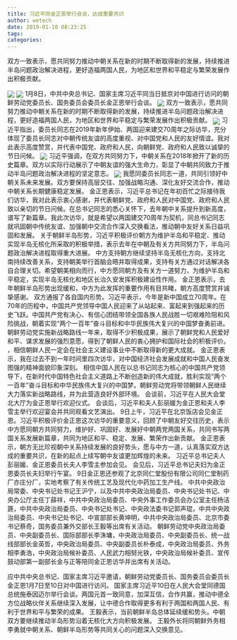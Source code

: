 ```yaml
---
title: 习近平同金正恩举行会谈，达成重要共识
author: wetech
date: 2019-01-10 08:23:25
tags: 
categories: 
---
```

双方一致表示，愿共同努力推动中朝关系在新的时期不断取得新的发展，持续推进半岛问题政治解决进程，更好造福两国人民，为地区和世界和平稳定与繁荣发展作出积极贡献。
<!-- more -->
<img align="center" border="0" src="https://imgcdn.yicai.com/uppics/images/2019/01/f86031f1516d6242143a22535afeec7b.jpg" />
<img align="center" border="0" src="https://imgcdn.yicai.com/uppics/images/2019/01/700a876a2d4ad71f57781d8077eef437.jpg" />
1月8日，中共中央总书记、国家主席习近平同当日抵京对中国进行访问的朝鲜劳动党委员长、国务委员会委员长金正恩举行会谈。
<img align="center" border="0" src="https://imgcdn.yicai.com/uppics/images/2019/01/379937f575e3c08aa994ff325d278f5d.jpg" />
双方一致表示，愿共同努力推动中朝关系在新的时期不断取得新的发展，持续推进半岛问题政治解决进程，更好造福两国人民，为地区和世界和平稳定与繁荣发展作出积极贡献。
<img align="center" border="0" src="https://imgcdn.yicai.com/uppics/images/2019/01/4097a0fb10d41e7167cc8f6417edde41.jpg" />
习近平指出，委员长同志在2019年新年伊始、两国迎来建交70周年之际访华，充分体现了委员长同志对中朝传统友谊的高度重视、对中国党和人民的友好情谊。我对此表示高度赞赏，并代表中国党、政府和人民，向朝鲜党、政府和人民致以诚挚的节日问候。
<img align="center" border="0" src="https://imgcdn.yicai.com/uppics/images/2019/01/742830072c08726cac4821a92262e289.jpg" />
习近平强调，在双方共同努力下，中朝关系在2018年掀开了新的历史篇章。双方以实际行动展示了中朝友谊的强大生命力，彰显了中朝共同致力于推动半岛问题政治解决进程的坚定意志。
<img align="center" border="0" src="https://imgcdn.yicai.com/uppics/images/2019/01/42e16a7cccedcdc6e7d6f672fb6da7ae.jpg" />
我愿同委员长同志一道，共同引领好中朝关系未来发展。双方要保持高层交往、加强战略沟通、深化友好交流合作，推动中朝关系长期健康稳定发展。
金正恩表示，习近平总书记在年初百忙之际接待我们访华，我对此表示衷心感谢，并代表朝鲜党、政府和人民对中国党、政府和人民致以亲切的节日问候。在总书记同志的悉心关怀下，去年朝中关系提升到新高度，谱写了新篇章。我此次访华，就是希望以两国建交70周年为契机，同总书记同志就巩固朝中传统友谊、加强朝中交流合作深入交换看法，推动朝中友好关系日益巩固和发展。
关于朝鲜半岛形势，习近平积极评价朝方为维护半岛和平稳定、推动实现半岛无核化所采取的积极举措，表示去年在中朝及有关方共同努力下，半岛问题政治解决进程取得重大进展。
中方支持朝方继续坚持半岛无核化方向，支持北南持续改善关系，支持朝美举行首脑会晤并取得成果，支持有关方通过对话解决各自合理关切。希望朝美相向而行，中方愿同朝方及有关方一道努力，为维护半岛和平稳定，实现半岛无核化和地区长治久安发挥积极建设性作用。
金正恩表示，去年朝鲜半岛形势出现缓和，中方为此发挥的重要作用有目共睹，朝方高度赞赏并诚挚感谢。
双方通报了各自国内形势。习近平表示，今年是新中国成立70周年。在70年的历程中，中国共产党领导中国人民迎来了从站起来、富起来到强起来的历史飞跃。中国共产党有决心、有信心团结带领全国各族人民战胜一切艰难险阻和风险挑战，朝着实现“两个一百年”奋斗目标和中华民族伟大复兴的中国梦奋勇前进。朝鲜劳动党实施新战略路线一年来，取得不少积极成果，展示了朝鲜党和人民爱好和平、谋求发展的强烈意愿，得到了朝鲜人民的衷心拥护和国际社会的积极评价。
，相信朝鲜人民一定会在社会主义建设事业中不断取得新的更大成就。
金正恩表示，我在过去不到一年时间里四次访华，对中国经济社会发展成就和中国人民奋发图强的精神面貌印象深刻。
相信中国人民在以总书记同志为核心的中国共产党领导下，在新时代中国特色社会主义道路上不断创造新的伟大成就，胜利实现“两个一百年”奋斗目标和中华民族伟大复兴的中国梦。朝鲜劳动党将带领朝鲜人民继续大力落实新战略路线，并为此营造良好外部环境。
会谈前，习近平在人民大会堂北大厅为金正恩举行欢迎仪式。
会谈后，习近平和夫人彭丽媛为金正恩和夫人李雪主举行欢迎宴会并共同观看文艺演出。
9日上午，习近平在北京饭店会见金正恩。习近平积极评价金正恩这次访华的重要意义，回顾了中朝友好交往历史，表示中方愿同朝方共同努力，维护好、巩固好、发展好中朝两党两国关系，共同书写两国关系发展新篇章，共同为地区和平、稳定、发展、繁荣作出新贡献。
金正恩表示，朝方无比珍视朝中关系持续发展的良好势头，愿与中方一道，认真落实双方达成的重要共识，在新的起点上续写朝中友谊更加辉煌的未来。
习近平总书记夫人彭丽媛、金正恩委员长夫人李雪主参加会见。
会见后，习近平总书记夫妇为金正恩委员长夫妇举行午宴。
9日金正恩还参观了北京同仁堂股份有限公司同仁堂制药厂亦庄分厂，实地考察了有关传统工艺及现代化中药加工生产线。
中共中央政治局常委、中央书记处书记王沪宁，以及中共中央政治局委员、中央书记处书记、中央办公厅主任丁薛祥，中共中央政治局委员、中央外事工作委员会办公室主任杨洁篪，中共中央政治局委员、中央书记处书记、中央政法委书记郭声琨，中共中央政治局委员、中央书记处书记、中宣部部长黄坤明，中共中央政治局委员、北京市委书记蔡奇，国务委员兼外交部长王毅等出席有关活动。
朝鲜劳动党中央政治局委员、中央副委员长、国际部部长李洙墉，中央政治局委员、中央副委员长、统一战线部部长金英哲，中央政治局委员、中央副委员长朴泰成，中央政治局委员、外务相李勇浩，中央政治局候补委员、人民武力相努光铁，中央政治局候补委员、宣传鼓动部第一副部长金与正等陪同金正恩访华并出席有关活动。
 
 
应中共中央总书记、国家主席习近平邀请，朝鲜劳动党委员长、国务委员会委员长金正恩1月7日至10日对中国进行访问。
国家主席习近平10日在人民大会堂同德国总统施泰因迈尔举行会谈。两国元首一致同意，加深互信，合作共赢，推动中德全方位战略伙伴关系继续深入发展，让中德合作取得更多有利于两国和两国人民、有利于世界和平与繁荣的成果。
王毅表示，当前朝鲜半岛总体延续缓和势头。中朝双方要继续推动半岛形势沿着无核化大方向积极发展。
王毅外长将同朝鲜外务相李勇就中朝关系、朝鲜半岛形势等共同关心的问题深入交换意见。
